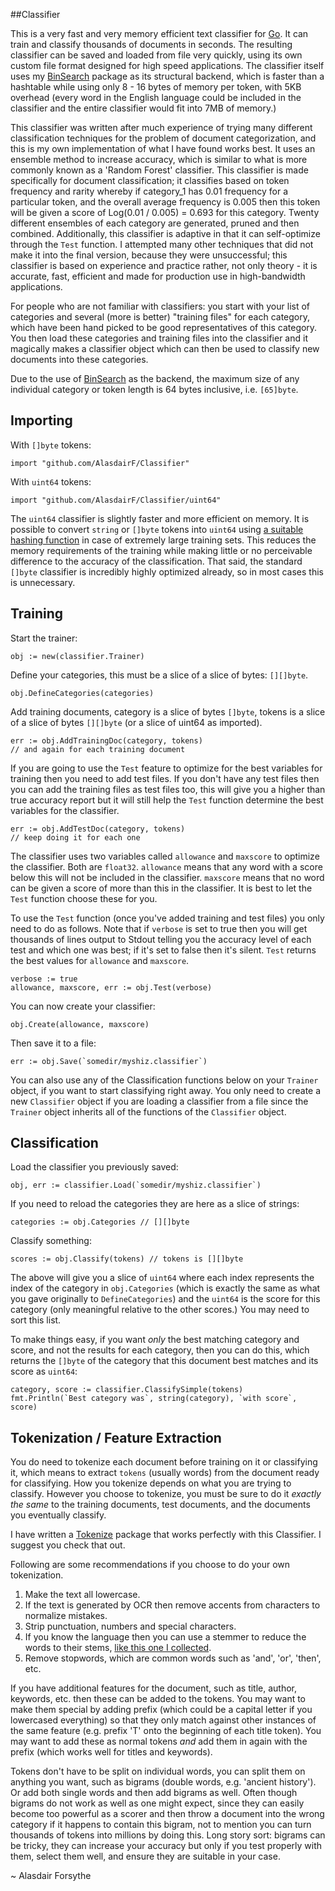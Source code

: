 ##Classifier

This is a very fast and very memory efficient text classifier for [Go](http://golang.org/). It can train and classify thousands of documents in seconds. The resulting classifier can be saved and loaded from file very quickly, using its own custom file format designed for high speed applications. The classifier itself uses my [BinSearch](http://github.com/AlasdairF/BinSearch) package as its structural backend, which is faster than a hashtable while using only 8 - 16 bytes of memory per token, with 5KB overhead (every word in the English language could be included in the classifier and the entire classifier would fit into 7MB of memory.)

This classifier was written after much experience of trying many different classification techniques for the problem of document categorization, and this is my own implementation of what I have found works best. It uses an ensemble method to increase accuracy, which is similar to what is more commonly known as a 'Random Forest' classifier. This classifier is made specifically for document classification; it classifies based on token frequency and rarity whereby if category_1 has 0.01 frequency for a particular token, and the overall average frequency is 0.005 then this token will be given a score of Log(0.01 / 0.005) = 0.693 for this category. Twenty different ensembles of each category are generated, pruned and then combined. Additionally, this classifier is adaptive in that it can self-optimize through the `Test` function. I attempted many other techniques that did not make it into the final version, because they were unsuccessful; this classifier is based on experience and practice rather, not only theory - it is accurate, fast, efficient and made for production use in high-bandwidth applications.

For people who are not familiar with classifiers: you start with your list of categories and several (more is better) "training files" for each category, which have been hand picked to be good representatives of this category. You then load these categories and training files into the classifier and it magically makes a classifier object which can then be used to classify new documents into these categories.

Due to the use of [BinSearch](http://github.com/AlasdairF/BinSearch) as the backend, the maximum size of any individual category or token length is 64 bytes inclusive, i.e. `[65]byte`.


## Importing

With `[]byte` tokens:

    import "github.com/AlasdairF/Classifier"
    
With `uint64` tokens:

    import "github.com/AlasdairF/Classifier/uint64"

The `uint64` classifier is slightly faster and more efficient on memory. It is possible to convert `string` or `[]byte` tokens into `uint64` using [a suitable hashing function](http://github.com/AlasdairF/Hash) in case of extremely large training sets. This reduces the memory requirements of the training while making little or no perceivable difference to the accuracy of the classification. That said, the standard `[]byte` classifier is incredibly highly optimized already, so in most cases this is unnecessary.
	
## Training

Start the trainer:

    obj := new(classifier.Trainer)
	
Define your categories, this must be a slice of a slice of bytes: `[][]byte`.

	obj.DefineCategories(categories)
	
Add training documents, category is a slice of bytes `[]byte`, tokens is a slice of a slice of bytes `[][]byte` (or a slice of uint64 as imported).

	err := obj.AddTrainingDoc(category, tokens)
	// and again for each training document
	
If you are going to use the `Test` feature to optimize for the best variables for training then you need to add test files. If you don't have any test files then you can add the training files as test files too, this will give you a higher than true accuracy report but it will still help the `Test` function determine the best variables for the classifier.

	err := obj.AddTestDoc(category, tokens)
	// keep doing it for each one
	
The classifier uses two variables called `allowance` and `maxscore` to optimize the classifier. Both are `float32`. `allowance` means that any word with a score below this will not be included in the classifier. `maxscore` means that no word can be given a score of more than this in the classifier. It is best to let the `Test` function choose these for you.

To use the `Test` function (once you've added training and test files) you only need to do as follows. Note that if `verbose` is set to true then you will get thousands of lines output to Stdout telling you the accuracy level of each test and which one was best; if it's set to false then it's silent. `Test` returns the best values for `allowance` and `maxscore`.

	verbose := true
	allowance, maxscore, err := obj.Test(verbose)

You can now create your classifier:

	obj.Create(allowance, maxscore)
	
Then save it to a file:

    err := obj.Save(`somedir/myshiz.classifier`)
	
You can also use any of the Classification functions below on your `Trainer` object, if you want to start classifying right away. You only need to create a new `Classifier` object if you are loading a classifier from a file since the `Trainer` object inherits all of the functions of the `Classifier` object.

## Classification

Load the classifier you previously saved:

    obj, err := classifier.Load(`somedir/myshiz.classifier`)
	
If you need to reload the categories they are here as a slice of strings:

    categories := obj.Categories // [][]byte

Classify something:

    scores := obj.Classify(tokens) // tokens is [][]byte
	
The above will give you a slice of `uint64` where each index represents the index of the category in `obj.Categories` (which is exactly the same as what you gave originally to `DefineCategories`) and the `uint64` is the score for this category (only meaningful relative to the other scores.) You may need to sort this list.

To make things easy, if you want *only* the best matching category and score, and not the results for each category, then you can do this, which returns the `[]byte` of the category that this document best matches and its score as `uint64`:

    category, score := classifier.ClassifySimple(tokens)
    fmt.Println(`Best category was`, string(category), `with score`, score)
	

## Tokenization / Feature Extraction

You do need to tokenize each document before training on it or classifying it, which means to extract `tokens` (usually words) from the document ready for classifying. How you tokenize depends on what you are trying to classify. However you choose to tokenize, you must be sure to do it *exactly the same* to the training documents, test documents, and the documents you eventually classify.

I have written a [Tokenize](http://github.com/AlasdairF/Tokenize) package that works perfectly with this Classifier. I suggest you check that out.

Following are some recommendations if you choose to do your own tokenization.

1. Make the text all lowercase.
2. If the text is generated by OCR then remove accents from characters to normalize mistakes.
3. Strip punctuation, numbers and special characters.
4. If you know the language then you can use a stemmer to reduce the words to their stems, [like this one I collected](http://github.com/AlasdairF/Stemmer).
5. Remove stopwords, which are common words such as 'and', 'or', 'then', etc.

If you have additional features for the document, such as title, author, keywords, etc. then these can be added to the tokens. You may want to make them special by adding prefix (which could be a capital letter if you lowercased everything) so that they only match against other instances of the same feature (e.g. prefix 'T' onto the beginning of each title token). You may want to add these as normal tokens *and* add them in again with the prefix (which works well for titles and keywords).

Tokens don't have to be split on individual words, you can split them on anything you want, such as bigrams (double words, e.g. 'ancient history'). Or add both single words and then add bigrams as well. Often though bigrams do not work as well as one might expect, since they can easily become too powerful as a scorer and then throw a document into the wrong category if it happens to contain this bigram, not to mention you can turn thousands of tokens into millions by doing this. Long story sort: bigrams can be tricky, they can increase your accuracy but only if you test properly with them, select them well, and ensure they are suitable in your case.


~ Alasdair Forsythe

